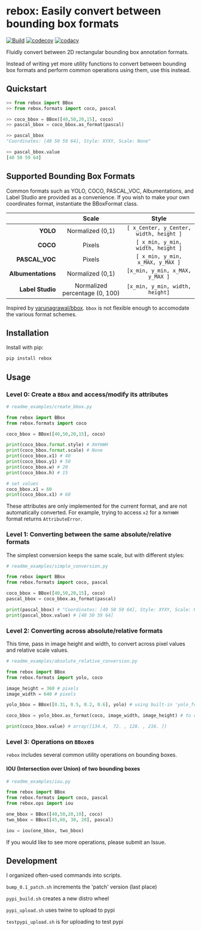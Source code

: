 # rebox: Easily convert between bounding box formats

[![Build](https://github.com/tensorturtle/rebox/actions/workflows/build.yml/badge.svg)](https://github.com/tensorturtle/rebox/actions)
[![codecov](https://codecov.io/gh/tensorturtle/rebox/branch/main/graph/badge.svg?token=H7HTDYNIAV)](https://codecov.io/gh/tensorturtle/rebox) 
[![codacy](https://img.shields.io/codacy/grade/b16458c671284c5e98c65e6124ad4c79)](https://app.codacy.com/gh/tensorturtle/rebox/dashboard)

Fluidly convert between 2D rectangular bounding box annotation formats.

Instead of writing yet more utility functions to convert between bounding box formats and perform common operations using them, use this instead.

## Quickstart

```py
>> from rebox import BBox
>> from rebox.formats import coco, pascal

>> coco_bbox = BBox([40,50,20,15], coco)
>> pascal_bbox = coco_bbox.as_format(pascal)

>> pascal_bbox
"Coordinates: [40 50 59 64], Style: XYXY, Scale: None"

>> pascal_bbox.value
[40 50 59 64]
```

## Supported Bounding Box Formats

Common formats such as YOLO, COCO, PASCAL_VOC, Albumentations, and Label Studio are provided as a convenience. If you wish to make your own coordinates format, instantiate the BBoxFormat class.

|                	|               Scale              	|           Style          	|
|--------------:	|:--------------------------------:	|:-------------------------------------:	|
|      **YOLO**      	|         Normalized (0,1)        	| `[ x_Center, y_Center, width, height ]` 	|
|      **COCO**      	| Pixels                         	|    `[ x_min, y_min, width, height ]`    	|
|   **PASCAL_VOC**   	| Pixels                         	|     `[ x_min, y_min, x_MAX, y_MAX ]`    	|
| **Albumentations** 	|         Normalized (0,1)         	|     `[x_min, y_min, x_MAX, y_MAX ]`    	|
| **Label Studio**    | Normalized percentage (0, 100)    |     `[x_min, y_min, width, height]`     |

Inspired by [varunagrawal/bbox](https://github.com/varunagrawal/bbox). `bbox` is not flexible enough to accomodate the various format schemes.

## Installation

Install with pip:
```bash
pip install rebox
```

## Usage

### Level 0: Create a `BBox` and access/modify its attributes

```py
# readme_examples/create_bbox.py

from rebox import BBox
from rebox.formats import coco

coco_bbox = BBox([40,50,20,15], coco)

print(coco_bbox.format.style) # XmYmWH
print(coco_bbox.format.scale) # None
print(coco_bbox.x1) # 40
print(coco_bbox.y1) # 50
print(coco_bbox.w) # 20
print(coco_bbox.h) # 15

# set values
coco_bbox.x1 = 60
print(coco_bbox.x1) # 60


```

These attributes are only implemented for the current format,
and are not automatically converted. For example, trying to access `x2` for a `XmYmWH` format returns `AttributeError`.

### Level 1: Converting between the same absolute/relative formats

The simplest conversion keeps the same scale, but with different styles:

```py
# readme_examples/simple_conversion.py

from rebox import BBox
from rebox.formats import coco, pascal

coco_bbox = BBox([40,50,20,15], coco)
pascal_bbox = coco_bbox.as_format(pascal)

print(pascal_bbox) # "Coordinates: [40 50 59 64], Style: XYXY, Scale: None"
print(pascal_bbox.value) # [40 50 59 64]

```

### Level 2: Converting across absolute/relative formats

This time, pass in image height and width, to convert across pixel values and relative scale values.

```py
# readme_examples/absolute_relative_conversion.py

from rebox import BBox
from rebox.formats import yolo, coco

image_height = 360 # pixels
image_width = 640 # pixels

yolo_bbox = BBox([0.31, 0.5, 0.2, 0.6], yolo) # using built-in 'yolo_format'

coco_bbox = yolo_bbox.as_format(coco, image_width, image_height) # to convert to built-in format 'coco'

print(coco_bbox.value) # array([134.4,  72. , 128. , 216. ])

```

### Level 3: Operations on `BBox`es

`rebox` includes several common utility operations on bounding boxes.

#### IOU (Intersection over Union) of two bounding boxes

```py
# readme_examples/iou.py

from rebox import BBox
from rebox.formats import coco, pascal
from rebox.ops import iou

one_bbox = BBox([40,50,20,10], coco)
two_bbox = BBox([45,60, 30, 20], pascal)

iou = iou(one_bbox, two_bbox)

```

If you would like to see more operations, please submit an Issue.

## Development 

I organized often-used commands into scripts.

`bump_0.1_patch.sh` increments the 'patch' version (last place)

`pypi_build.sh` creates a new distro wheel

`pypi_upload.sh` uses twine to upload to pypi

`testpypi_upload.sh` is for uploading to test pypi
